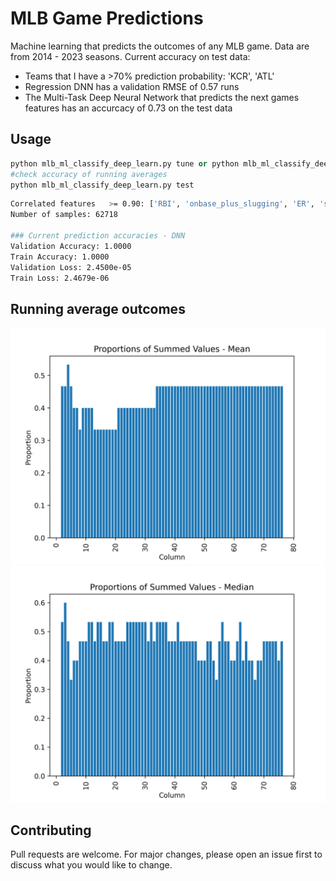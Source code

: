 # MLB Game Predictions

Machine learning that predicts the outcomes of any MLB game. Data are from 2014 - 2023 seasons. 
Current accuracy on test data:
- Teams that I have a >70% prediction probability: 'KCR', 'ATL'
- Regression DNN has a validation RMSE of 0.57 runs
- The Multi-Task Deep Neural Network that predicts the next games features has an accurcacy of 0.73 on the test data

## Usage

```python
python mlb_ml_classify_deep_learn.py tune or python mlb_ml_classify_deep_learn.py notune
#check accuracy of running averages
python mlb_ml_classify_deep_learn.py test
```

```bash
Correlated features   >= 0.90: ['RBI', 'onbase_plus_slugging', 'ER', 'strikes_total']
Number of samples: 62718

### Current prediction accuracies - DNN
Validation Accuracy: 1.0000
Train Accuracy: 1.0000
Validation Loss: 2.4500e-05
Train Loss: 2.4679e-06
```

## Running average outcomes
![](https://github.com/bszek213/ml_mlb/blob/main/best_mean_ma.png)
![](https://github.com/bszek213/ml_mlb/blob/main/best_median_ma.png)
## Contributing
Pull requests are welcome. For major changes, please open an issue first to discuss what you would like to change.
